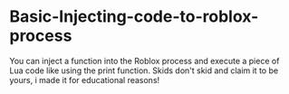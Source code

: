 # Basic-Injecting-code-to-roblox-process
You can inject a function into the Roblox process and execute a piece of Lua code like using the print function.
Skids don't skid and claim it to be yours, i made it for educational reasons!








































































































